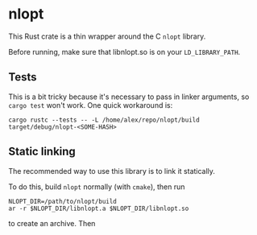 # nlopt

This Rust crate is a thin wrapper around the C `nlopt` library.

Before running, make sure that libnlopt.so is on your `LD_LIBRARY_PATH`.


## Tests

This is a bit tricky because it's necessary to pass in linker arguments, so
`cargo test` won't work. One quick workaround is:
```
cargo rustc --tests -- -L /home/alex/repo/nlopt/build
target/debug/nlopt-<SOME-HASH>
```

## Static linking

The recommended way to use this library is to link it statically.

To do this, build `nlopt` normally (with `cmake`), then run
```
NLOPT_DIR=/path/to/nlopt/build
ar -r $NLOPT_DIR/libnlopt.a $NLOPT_DIR/libnlopt.so
```
to create an archive. Then

